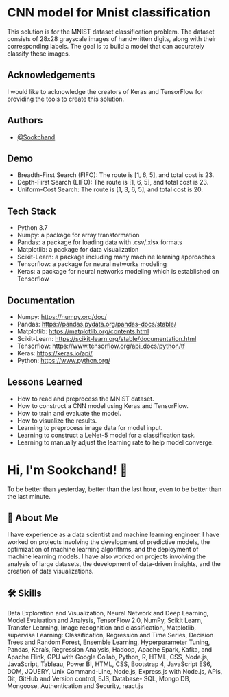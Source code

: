 
#  CNN model for Mnist classification
This solution is for the MNIST dataset classification problem. The dataset consists of 28x28 grayscale images of handwritten digits, along with their corresponding labels. The goal is to build a model that can accurately classify these images.
## Acknowledgements
I would like to acknowledge the creators of Keras and TensorFlow for providing the tools to create this solution.
## Authors

- [@Sookchand](https://github.com/Sookchand)


## Demo

- Breadth-First Search (FIFO): The route is [1, 6, 5], and total cost is 23.
- Depth-First Search (LIFO): The route is [1, 6, 5], and total cost is 23.
- Uniform-Cost Search: The route is [1, 3, 6, 5], and total cost is 20.


## Tech Stack
- Python 3.7
- Numpy: a package for array transformation
- Pandas: a package for loading data with .csv/.xlsx formats
- Matplotlib: a package for data visualization
- Scikit-Learn: a package including many machine learning approaches
- Tensorflow: a package for neural networks modeling
- Keras: a package for neural networks modeling which is established on Tensorflow
## Documentation
- Numpy: https://numpy.org/doc/
- Pandas: https://pandas.pydata.org/pandas-docs/stable/
- Matplotlib: https://matplotlib.org/contents.html
- Scikit-Learn: https://scikit-learn.org/stable/documentation.html
- Tensorflow: https://www.tensorflow.org/api_docs/python/tf
- Keras: https://keras.io/api/
- Python: https://www.python.org/
## Lessons Learned
- How to read and preprocess the MNIST dataset.
- How to construct a CNN model using Keras and TensorFlow.
- How to train and evaluate the model.
- How to visualize the results.
- Learning to preprocess image data for model input.
- Learning to construct a LeNet-5 model for a classification task.
- Learning to manually adjust the learning rate to help model converge. 
# Hi, I'm Sookchand! 👋

To be better than yesterday, better than the last hour, even to be better than the last
minute.
## 🚀 About Me
I have experience as a data scientist and machine learning engineer. I have worked on
projects involving the development of predictive models, the optimization of machine
learning algorithms, and the deployment of machine learning models. I have also worked on
projects involving the analysis of large datasets, the development of data-driven insights,
and the creation of data visualizations.
## 🛠 Skills
Data Exploration and Visualization, Neural Network and Deep Learning, Model Evaluation
and Analysis, TensorFlow 2.0, NumPy, Scikit Learn, Transfer Learning, Image recognition and
classification, Matplotlib, supervise Learning: Classification, Regression and Time Series,
Decision Trees and Random Forest, Ensemble Learning, Hyperparameter Tuning, Pandas,
Kera’s, Regression Analysis, Hadoop, Apache Spark, Kafka, and Apache Flink, GPU with
Google Collab, Python, R, HTML, CSS, Node.js, JavaScript, Tableau, Power BI, HTML, CSS,
Bootstrap 4, JavaScript ES6, DOM, JQUERY, Unix Command-Line, Node.js, Express.js with Node.js,
APIs, Git, GitHub and Version control, EJS, Database- SQL, Mongo DB, Mongoose, Authentication and
Security, react.js